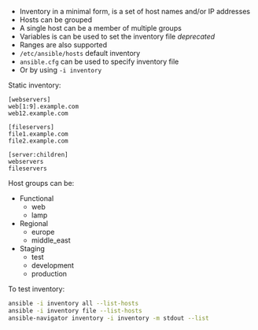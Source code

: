 - Inventory in a minimal form, is a set of host names and/or IP addresses
- Hosts can be grouped
- A single host can be a member of multiple groups
- Variables is can be used to set the inventory file _deprecated_
- Ranges are also supported
- `/etc/ansible/hosts` default inventory
- `ansible.cfg` can be used to specify inventory file
- Or by using `-i inventory`

Static inventory:

```
[webservers]
web[1:9].example.com
web12.example.com

[fileservers]
file1.example.com
file2.example.com

[server:children]
webservers
fileservers
```

Host groups can be:
- Functional
	- web
	- lamp
- Regional
	- europe
	- middle_east
- Staging
	- test
	- development
	- production

To test inventory:

```bash
ansible -i inventory all --list-hosts
ansible -i inventory file --list-hosts
ansible-navigator inventory -i inventory -m stdout --list
```